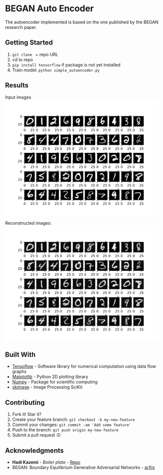 # BEGAN Auto Encoder

The autoencoder implemented is based on the one published by the BEGAN research paper.

## Getting Started

1. `git clone ` + repo URL
2. cd to repo
3. `pip install tensorflow` if package is not yet installed
4. Train model: `python simple_autoencoder.py` 

## Results

Input images
![result](images/Input-Images.png)

Reconstructed images:
![result](images/Reconstructed-Images.png)

## Built With

* [Tensoflow](https://www.tensorflow.org) - Software library for numerical computation using data flow graphs
* [Matplotlib](https://matplotlib.org) - Python 2D plotting library
* [Numpy](http://www.numpy.org) - Package for scientific computing
* [skimage](http://scikit-image.org/docs/dev/api/skimage.transform.html) - Image Processing SciKit

## Contributing

1. Fork it! Star it?
2. Create your feature branch: `git checkout -b my-new-feature`
3. Commit your changes: `git commit -am 'Add some feature'`
4. Push to the branch: `git push origin my-new-feature`
5. Submit a pull request :D

## Acknowledgments

* **Hadi Kazemi** - *Boiler plate* - [Repo](https://github.com/hadikazemi)
* BEGAN: Boundary Equilibrium Generative Adversarial Networks - [arXiv](https://arxiv.org/abs/1703.10717)